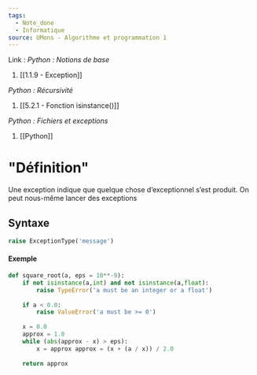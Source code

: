 ```yaml
---
tags:
  - Note_done
  - Informatique
source: UMons - Algorithme et programmation 1
---
```


Link :
_Python : Notions de base_
1. [[1.1.9 - Exception]]

_Python : Récursivité_
1. [[5.2.1 - Fonction isinstance()]]

_Python : Fichiers et exceptions_
1. [[Python]]

# "Définition"
Une exception indique que quelque chose d’exceptionnel s’est produit. On peut nous-même lancer des exceptions

## Syntaxe 
```python
raise ExceptionType('message')
```

#### Exemple
```python
def square_root(a, eps = 10**-9): 
	if not isinstance(a,int) and not isinstance(a,float): 
		raise TypeError('a must be an integer or a float') 
		
	if a < 0.0: 
		raise ValueError('a must be >= 0') 
		
	x = 0.0 
	approx = 1.0 
	while (abs(approx - x) > eps): 
		x = approx approx = (x + (a / x)) / 2.0
		
	return approx
```